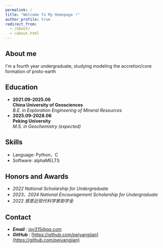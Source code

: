 ```yaml
---
permalink: /
title: "Welcome To My Homepage !"
author_profile: true
redirect_from: 
  - /about/
  - /about.html
---
```



## About me
I'm a fourth year undergraduate, studying modeling the accretion/core formation of proto-earth

## Education
- **2021.09-2025.06**<br>**China University of Geosciences**<br>*B.E. in Exploration Engineering of Mineral Resources*
- **2025.09-2028.06**  
  **Peking University**  
  *M.S. in Geochemistry (expected)*

## Skills
- Language: Python、C
- Software: alphaMELTS

## Honors and Awards
- *2022 National Scholarship for Undergraduate*
- *2023、2024 National Encouragement Scholarship for Undergraduate*
- *2022 感恩近现代科学家助学金*

## Contact
- ***Email*** : [jpy315@qq.com](mailto:jpy315@qq.com)
- ***GitHub*** : [https://github.com/peiyangjian](https://github.com/peiyangjian)
